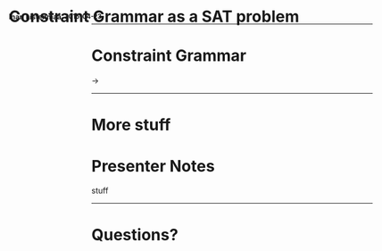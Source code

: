 <h1 style="position: relative; line-height: 85%">
<div style="position: absolute; left: 50%; margin-left: -400px; width: 800px; bottom: 50%; font-size: 100%; font-weight: bold">Constraint Grammar as a SAT problem</div>
<div style="position: absolute; left: 50%; margin-left: -400px; width: 800px; bottom: 25%; font-size: 45%">Inari Listenmaa</div>
<div style="position: absolute; left: 50%; margin-left: -300px; width: 600px; bottom: 20%; font-size: 40%">2015-04-23</div>
</h1>


---
# Constraint Grammar

→ 
  
---
# More stuff



# Presenter Notes
stuff



---
# Questions?